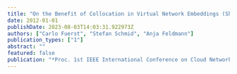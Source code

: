 ```yaml
---
title: "On the Benefit of Collocation in Virtual Network Embeddings (Short Paper)"
date: 2012-01-01
publishDate: 2023-08-03T14:03:31.922973Z
authors: ["Carlo Fuerst", "Stefan Schmid", "Anja Feldmann"]
publication_types: ["1"]
abstract: ""
featured: false
publication: "*Proc. 1st IEEE International Conference on Cloud Networking (CLOUDNET)*"
---
```



